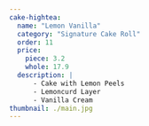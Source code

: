 ```yaml
---
cake-hightea:
  name: "Lemon Vanilla"
  category: "Signature Cake Roll"
  order: 11
  price:
    piece: 3.2
    whole: 17.9
  description: |
      - Cake with Lemon Peels
      - Lemoncurd Layer
      - Vanilla Cream
thumbnail: ./main.jpg
---
```

